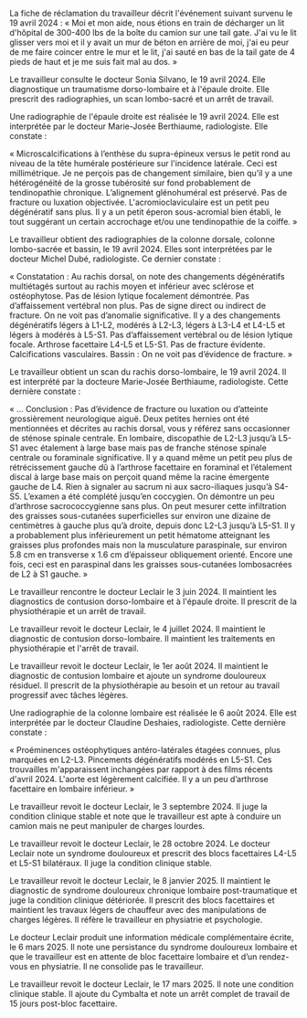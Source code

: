 La fiche de réclamation du travailleur décrit l'événement suivant survenu le 19 avril 2024 :
« Moi et mon aide, nous étions en train de décharger un lit d'hôpital de 300-400 lbs de la boîte du camion sur une tail gate. J'ai vu le lit glisser vers moi et il y avait un mur de béton en arrière de moi, j'ai eu peur de me faire coincer entre le mur et le lit, j'ai sauté en bas de la tail gate de 4 pieds de haut et je me suis fait mal au dos. »

Le travailleur consulte le docteur Sonia Silvano, le 19 avril 2024. Elle diagnostique un traumatisme dorso-lombaire et à l'épaule droite. Elle prescrit des radiographies, un scan lombo-sacré et un arrêt de travail.

Une radiographie de l'épaule droite est réalisée le 19 avril 2024. Elle est interprétée par le docteur Marie-Josée Berthiaume, radiologiste. Elle constate :

« Microscalcifications à l’enthèse du supra-épineux versus le petit rond au niveau de la tête humérale postérieure sur l'incidence latérale. Ceci est millimétrique. Je ne perçois pas de changement similaire, bien qu’il y a une hétérogénéité de la grosse tubérosité sur fond probablement de tendinopathie chronique. L’alignement glénohuméral est préservé. Pas de fracture ou luxation objectivée. L'acromioclaviculaire est un petit peu dégénératif sans plus. Il y a un petit éperon sous-acromial bien établi, le tout suggérant un certain accrochage et/ou une tendinopathie de la coiffe. »

Le travailleur obtient des radiographies de la colonne dorsale, colonne lombo-sacrée et bassin, le 19 avril 2024. Elles sont interprétées par le docteur Michel Dubé, radiologiste. Ce dernier constate :

« Constatation : Au rachis dorsal, on note des changements dégénératifs multiétagés surtout au rachis moyen et inférieur avec sclérose et ostéophytose. Pas de lésion lytique focalement démontrée. Pas d’affaissement vertébral non plus. Pas de signe direct ou indirect de fracture. On ne voit pas d’anomalie significative. Il y a des changements dégénératifs légers à L1-L2, modérés à L2-L3, légers à L3-L4 et L4-L5 et légers à modérés à L5-S1. Pas d’affaissement vertébral ou de lésion lytique focale. Arthrose facettaire L4-L5 et L5-S1. Pas de fracture évidente. Calcifications vasculaires. Bassin : On ne voit pas d’évidence de fracture. »

Le travailleur obtient un scan du rachis dorso-lombaire, le 19 avril 2024. Il est interprété par la docteure Marie-Josée Berthiaume, radiologiste. Cette dernière constate :

« … Conclusion : Pas d’évidence de fracture ou luxation ou d’atteinte grossièrement neurologique aiguë. Deux petites hernies ont été mentionnées et décrites au rachis dorsal, vous y référez sans occasionner de sténose spinale centrale. En lombaire, discopathie de L2-L3 jusqu’à L5-S1 avec étalement à large base mais pas de franche sténose spinale centrale ou foraminale significative. Il y a quand même un petit peu plus de rétrécissement gauche dû à l’arthrose facettaire en foraminal et l’étalement discal à large base mais on perçoit quand même la racine émergente gauche de L4. Rien à signaler au sacrum ni aux sacro-iliaques jusqu’à S4-S5. L’examen a été complété jusqu’en coccygien. On démontre un peu d’arthrose sacrococcygienne sans plus. On peut mesurer cette infiltration des graisses sous-cutanées superficielles sur environ une dizaine de centimètres à gauche plus qu’à droite, depuis donc L2-L3 jusqu’à L5-S1. Il y a probablement plus inférieurement un petit hématome atteignant les graisses plus profondes mais non la musculature paraspinale, sur environ 5.8 cm en transverse x 1.6 cm d’épaisseur obliquement orienté. Encore une fois, ceci est en paraspinal dans les graisses sous-cutanées lombosacrées de L2 à S1 gauche. »

Le travailleur rencontre le docteur Leclair le 3 juin 2024. Il maintient les diagnostics de contusion dorso-lombaire et à l'épaule droite. Il prescrit de la physiothérapie et un arrêt de travail.

Le travailleur revoit le docteur Leclair, le 4 juillet 2024. Il maintient le diagnostic de contusion dorso-lombaire. Il maintient les traitements en physiothérapie et l'arrêt de travail.

Le travailleur revoit le docteur Leclair, le 1er août 2024. Il maintient le diagnostic de contusion lombaire et ajoute un syndrome douloureux résiduel. Il prescrit de la physiothérapie au besoin et un retour au travail progressif avec tâches légères.

Une radiographie de la colonne lombaire est réalisée le 6 août 2024. Elle est interprétée par le docteur Claudine Deshaies, radiologiste. Cette dernière constate :

« Proéminences ostéophytiques antéro-latérales étagées connues, plus marquées en L2-L3. Pincements dégénératifs modérés en L5-S1. Ces trouvailles m'apparaissent inchangées par rapport à des films récents d'avril 2024. L'aorte est légèrement calcifiée. Il y a un peu d’arthrose facettaire en lombaire inférieur. »

Le travailleur revoit le docteur Leclair, le 3 septembre 2024. Il juge la condition clinique stable et note que le travailleur est apte à conduire un camion mais ne peut manipuler de charges lourdes.

Le travailleur revoit le docteur Leclair, le 28 octobre 2024. Le docteur Leclair note un syndrome douloureux et prescrit des blocs facettaires L4-L5 et L5-S1 bilatéraux. Il juge la condition clinique stable.

Le travailleur revoit le docteur Leclair, le 8 janvier 2025. Il maintient le diagnostic de syndrome douloureux chronique lombaire post-traumatique et juge la condition clinique détériorée. Il prescrit des blocs facettaires et maintient les travaux légers de chauffeur avec des manipulations de charges légères. Il réfère le travailleur en physiatrie et psychologie.

Le docteur Leclair produit une information médicale complémentaire écrite, le 6 mars 2025. Il note une persistance du syndrome douloureux lombaire et que le travailleur est en attente de bloc facettaire lombaire et d’un rendez-vous en physiatrie. Il ne consolide pas le travailleur.

Le travailleur revoit le docteur Leclair, le 17 mars 2025. Il note une condition clinique stable. Il ajoute du Cymbalta et note un arrêt complet de travail de 15 jours post-bloc facettaire.